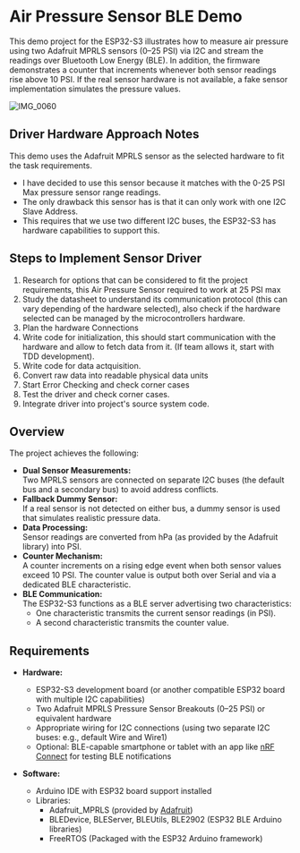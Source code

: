 # Air Pressure Sensor BLE Demo

This demo project for the ESP32-S3 illustrates how to measure air pressure using two Adafruit MPRLS sensors (0–25 PSI) via I2C and stream the readings over Bluetooth Low Energy (BLE). In addition, the firmware demonstrates a counter that increments whenever both sensor readings rise above 10 PSI. If the real sensor hardware is not available, a fake sensor implementation simulates the pressure values.

![IMG_0060](https://github.com/user-attachments/assets/344244fc-7ba0-43c9-b4ca-229408cd7f48)

## Driver Hardware Approach Notes
This demo uses the Adafruit MPRLS sensor as the selected hardware to fit the task requirements.

- I have decided to use this sensor because it matches with the 0-25 PSI Max pressure sensor range readings.
- The only drawback this sensor has is that it can only work with one I2C Slave Address.
- This requires that we use two different I2C buses, the ESP32-S3 has hardware capabilities to support this.

## Steps to Implement Sensor Driver
1. Research for options that can be considered to fit the project requirements, this Air Pressure Sensor required to work at 25 PSI max
2. Study the datasheet to understand its communication protocol (this can vary depending of the hardware selected), also check if the hardware selected can be managed by the microcontrollers hardware.
3. Plan the hardware Connections
4. Write code for initialization, this should start communication with the hardware and allow to fetch data from it. (If team allows it, start with TDD development).
5. Write code for data actquisition.
6. Convert raw data into readable physical data units
7. Start Error Checking and check corner cases
8. Test the driver and check corner cases.
9. Integrate driver into project's source system code.

## Overview

The project achieves the following:
- **Dual Sensor Measurements:**  
  Two MPRLS sensors are connected on separate I2C buses (the default bus and a secondary bus) to avoid address conflicts.
- **Fallback Dummy Sensor:**  
  If a real sensor is not detected on either bus, a dummy sensor is used that simulates realistic pressure data.
- **Data Processing:**  
  Sensor readings are converted from hPa (as provided by the Adafruit library) into PSI.
- **Counter Mechanism:**  
  A counter increments on a rising edge event when both sensor values exceed 10 PSI. The counter value is output both over Serial and via a dedicated BLE characteristic.
- **BLE Communication:**  
  The ESP32-S3 functions as a BLE server advertising two characteristics:
  - One characteristic transmits the current sensor readings (in PSI).
  - A second characteristic transmits the counter value.

## Requirements

- **Hardware:**
  - ESP32-S3 development board (or another compatible ESP32 board with multiple I2C capabilities)
  - Two Adafruit MPRLS Pressure Sensor Breakouts (0–25 PSI) or equivalent hardware
  - Appropriate wiring for I2C connections (using two separate I2C buses: e.g., default Wire and Wire1)
  - Optional: BLE-capable smartphone or tablet with an app like [nRF Connect](https://www.nordicsemi.com/Software-and-tools/Development-Tools/nRF-Connect-for-mobile) for testing BLE notifications

- **Software:**
  - Arduino IDE with ESP32 board support installed
  - Libraries:
    - Adafruit_MPRLS (provided by [Adafruit](https://github.com/adafruit/Adafruit_MPRLS))
    - BLEDevice, BLEServer, BLEUtils, BLE2902 (ESP32 BLE Arduino libraries)
    - FreeRTOS (Packaged with the ESP32 Arduino framework)
